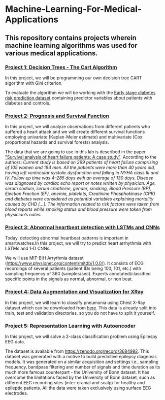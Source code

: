# Machine-Learning-For-Medical-Applications
## This repository contains projects wherein machine learning algorithms was used for various medical applications.
### [Project 1: Decision Trees - The Cart Algorithm](https://github.com/clairevania/Machine-Learning-For-Medical-Applications/blob/main/DecisionTrees.ipynb)
In this project, we will be programming our own decision tree CART algorithm with Gini criterion. 

To evaluate the algorithm we will be working with the [Early stage diabetes risk prediction dataset](https://archive.ics.uci.edu/ml/datasets/Early+stage+diabetes+risk+prediction+dataset.) containing predictor variables about patients with diabetes and controls. 


### [Project 2: Prognosis and Survival Function](https://github.com/clairevania/Machine-Learning-For-Medical-Applications/blob/main/Prognosis%20and%20survival.ipynb)
In this project, we will analyze observations from different patients who suffered a heart attack and we will create different survival functions employing univariate (Kaplan-Meier estimate) and multivariate (Cox proportional hazards and survival forests) analysis.

The data that we are going to use in this lab is described in the paper ["Survival analysis of heart failure patients: A case study"](https://journals.plos.org/plosone/article?id=10.1371/journal.pone.0181001). According to the authors: 
*Current study is based on 299 patients of heart failure comprising of 105 women and 194 men. All the patients were more than 40 years old, having left ventricular systolic dysfunction and falling in NYHA class III and IV. Follow up time was 4–285 days with an average of 130 days. Disease was diagnosed by cardiac echo report or notes written by physician. Age, serum sodium, serum creatinine, gender, smoking, Blood Pressure (BP), Ejection Fraction (EF), anemia, platelets, Creatinine Phosphokinase (CPK) and diabetes were considered as potential variables explaining mortality caused by CHD [...]. The information related to risk factors were taken from blood reports while smoking status and blood pressure were taken from physician’s notes.*


### [Project 3: Abnormal heartbeat detection with LSTMs and CNNs](https://github.com/clairevania/Machine-Learning-For-Medical-Applications/blob/main/LSTM_CNNarrhythmia.ipynb)
Today, detecting abnormal heartbeat patterns is important in smartwatches.In this project, we will try to predict heart arrhythmia with LSTMs and 1-D CNNs.

We will use MIT-BIH Arrythmia dataset (https://www.physionet.org/content/mitdb/1.0.0/). It consists of ECG recordings of several patients (patient IDs being 100, 101, etc.) with sampling frequency of 360 (samples/sec). Experts annotated/classified specific points in the signals as normal, abnormal, or non beat.


### [Project 4: Data Augmentation and Visualization for XRay](https://github.com/clairevania/Machine-Learning-For-Medical-Applications/blob/main/DataAugmentation_and_Visualization_for_XRay.ipynb)
In this project, we will learn to classify pneumonia using Chest X-Ray dataset which can be downloaded from [here](https://www.dropbox.com/s/cwvaqip12wpex6o/Lab7_XRay_chest_pnemonia.zip?dl=0). This data is already split into train, test and validation directories, so you do not have to split it yourself.


### Project 5: Representation Learning with Autoencoder
In this project, we will solve a 2-class classification problem using Epilespy EEG data.

The dataset is available from https://zenodo.org/record/3684992. This dataset was generated with a motive to build predictive epilepsy diagnosis models. It was generated on a similar acquisition and settings i.e., sampling frequency, bandpass filtering and number of signals and time duration as its much more famous counterpart - the University of Bonn dataset. It has overcome the limitations faced by the University of Bonn dataset, such as different EEG recording sites (inter-cranial and scalp) for healthy and epileptic patients. All the data were taken exclusively using surface EEG electrodes.
